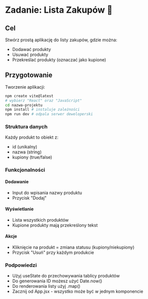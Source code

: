 # Zadanie: Lista Zakupów 🛒

## Cel

Stwórz prostą aplikację do listy zakupów, gdzie można:

- Dodawać produkty
- Usuwać produkty
- Przekreślać produkty (oznaczać jako kupione)

## Przygotowanie
Tworzenie aplikacji:
``` bash
npm create vite@latest
# wybierz "React" oraz "JavaScript"
cd nazwa-projektu
npm install # instaluje zależności 
npm run dev # odpala serwer deweloperski
```

### Struktura danych

Każdy produkt to obiekt z:

- id (unikalny)
- nazwa (string)
- kupiony (true/false)

### Funkcjonalności

#### Dodawanie

- Input do wpisania nazwy produktu
- Przycisk "Dodaj"

#### Wyświetlanie

- Lista wszystkich produktów
- Kupione produkty mają przekreślony tekst

#### Akcje

- Kliknięcie na produkt = zmiana statusu (kupiony/niekupiony)
- Przycisk "Usuń" przy każdym produkcie

### Podpowiedzi

- Użyj useState do przechowywania tablicy produktów
- Do generowania ID możesz użyć Date.now()
- Do renderowania listy użyj .map()
- Zacznij od App.jsx - wszystko może być w jednym komponencie